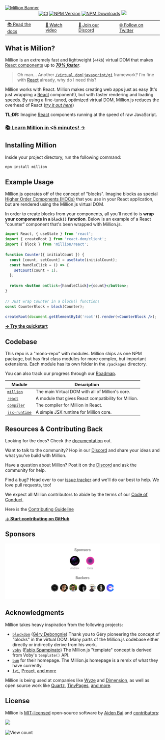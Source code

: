 <a href="https://millionjs.org">
  <img src="https://raw.githubusercontent.com/aidenybai/million/main/.github/assets/banner.png" alt="Million Banner" />
</a>

<div align="center">
  <a href="https://img.shields.io/github/actions/workflow/status/aidenybai/million/ci.yml?branch=main" target="_blank"><img src="https://img.shields.io/github/actions/workflow/status/aidenybai/million/ci.yml?branch=main&style=flat&colorA=000000&colorB=000000" alt="CI" /></a>
  <a href="https://www.npmjs.com/package/million" target="_blank"><img src="https://img.shields.io/npm/v/million?style=flat&colorA=000000&colorB=000000" alt="NPM Version" /></a>
    <a href="https://www.npmjs.com/package/million" target="_blank"><img src="https://img.shields.io/npm/dt/million.svg?style=flat&colorA=000000&colorB=000000" alt="NPM Downloads" /></a>
    <a href="https://www.npmjs.com/package/million" target="_blank">
  <a href="https://discord.gg/X9yFbcV2rF" target="_blank"><img src="https://img.shields.io/discord/938129049539186758?style=flat&colorA=000000&colorB=000000&label=discord&logo=discord&logoColor=ffffff" /></a>

<table>
    <tbody>
      <tr>
        <td>
          <a href="https://millionjs.org">📚 Read the docs</a>
        </td>
        <td>
          <a href="https://www.youtube.com/watch?v=KgnSM9NbV2s">🎦 Watch video</a>
        </td>
        <td>
          <a href="https://discord.gg/X9yFbcV2rF">💬 Join our Discord</a>
        </td>
        <td>
          <a href="https://twitter.com/milliondotjs">🌐 Follow on Twitter</a>
        </td>
      </tr>
    </tbody>
  </table>
</div>

## What is Million?

Million is an extremely fast and lightweight (`<4kb`) virtual DOM that makes [React components](https://reactjs.org) up to [_**70% faster**_](https://krausest.github.io/js-framework-benchmark/current.html).

> Oh man... Another [`/virtual dom|javascript/gi`](https://regexr.com/6mr5f) framework? I'm fine with [React](https://reactjs.org) already, why do I need this?

Million works with React. Million makes creating web apps just as easy (It's just wrapping a [React](https://reactjs.org) component!), but with faster rendering and loading speeds. By using a fine-tuned, optimized virtual DOM, Million.js reduces the overhead of React ([_try it out here_](https://demo.millionjs.org))

**TL;DR:** Imagine [React](https://reactjs.org/) components running at the speed of raw JavaScript.

### [**📚 Learn Million in <5 minutes! →**](https://millionjs.org/)

## Installing Million

Inside your project directory, run the following command:

```sh
npm install million
```

## Example Usage

Million.js operates off of the concept of "blocks". Imagine blocks as special [Higher Order Components (HOCs)](https://legacy.reactjs.org/docs/higher-order-components.html) that you use in your React application, but are rendered using the Million.js virtual DOM.

In order to create blocks from your components, all you'll need to is **wrap your components in a `block()` function**. Below is an example of a React "counter" component that's been wrapped with Million.js.

```jsx
import React, { useState } from 'react';
import { createRoot } from 'react-dom/client';
import { block } from 'million/react';

function Counter({ initialCount }) {
  const [count, setCount] = useState(initialCount);
  const handleClick = () => {
    setCount(count + 1);
  };

  return <button onClick={handleClick}>{count}</button>;
}

// Just wrap Counter in a block() function!
const CounterBlock = block(Counter);

createRoot(document.getElementById('root')).render(<CounterBlock />);
```

[**→ Try the quickstart**](https://millionjs.org/docs/quickstart)

## Codebase

This repo is a "mono-repo" with modules. Million ships as one NPM package, but has first class modules for more complex, but important extensions. Each module has its own folder in the `/packages` directory.

You can also track our progress through our [Roadmap](https://github.com/users/aidenybai/projects/5/views/1?layout=roadmap).

| Module                                                                              | Description                                          |
| ----------------------------------------------------------------------------------- | ---------------------------------------------------- |
| [`million`](https://github.com/aidenybai/million/tree/main/packages/million)         | The main Virtual DOM with all of Million's core.     |
| [`react`](https://github.com/aidenybai/million/tree/main/packages/react)             | A module that gives React compatibility for Million. |
| [`compiler`](https://github.com/aidenybai/million/tree/main/packages/compiler)       | The compiler for Million in React.                   |
| [`jsx-runtime`](https://github.com/aidenybai/million/tree/main/packages/jsx-runtime) | A simple JSX runtime for Million core.               |

## Resources & Contributing Back

Looking for the docs? Check the [documentation](https://millionjs.org) out.

Want to talk to the community? Hop in our [Discord](https://discord.gg/X9yFbcV2rF) and share your ideas and what you've build with Million.

Have a question about Million? Post it on the [Discord](https://discord.gg/X9yFbcV2rF) and ask the community for help.

Find a bug? Head over to our [issue tracker](https://github.com/aidenybai/million/issues) and we'll do our best to help. We love pull requests, too!

We expect all Million contributors to abide by the terms of our [Code of Conduct](https://github.com/aidenybai/million/blob/main/.github/CODE_OF_CONDUCT.md).

Here is the [Contributing Guideline]()

[**→ Start contributing on GitHub**](https://github.com/aidenybai/million/blob/main/.github/CONTRIBUTING.md)

## Sponsors

<p align="center">
  <a href="https://github.com/sponsors/aidenybai">
    <img src="https://raw.githubusercontent.com/aidenybai/aidenybai/master/sponsors.svg"/>
  </a>
</p>

## Acknowledgments

Million takes heavy inspiration from the following projects:

- [`blockdom`](https://github.com/ged-odoo/blockdom) ([Géry Debongnie](https://github.com/ged-odoo))
  Thank you to Géry pioneering the concept of "blocks" in the virtual DOM. Many parts of the Million.js codebase either directly or indirectly derive from his work.
- [`voby`](https://github.com/vobyjs/voby) ([Fabio Spampinato](https://github.com/fabiospampinato))
  The Million.js "template" concept is derived from Voby's `template()` API.
- [`bun`](https://bun.sh) for their homepage. The Million.js homepage is a remix of what they have currently.
- [`ivi`](https://github.com/localvoid/ivi), [Preact](https://github.com/preactjs/preact), [and more](https://krausest.github.io/js-framework-benchmark/2021/table_chrome_96.0.4664.45.html)

Million is being used at companies like [Wyze](https://wyze.com) and [Dimension](https://dimension.dev), as well as open source work like [Quartz](https://github.com/jackyzha0/quartz), [TinyPages](https://github.com/Borrus-sudo/tinypages), [and more](https://github.com/aidenybai/million/network/dependents).

## License

Million is [MIT-licensed](LICENSE) open-source software by [Aiden Bai](https://aidenybai.com) and [contributors](https://github.com/aidenybai/million/graphs/contributors):

<a href="https://github.com/aidenybai/million/graphs/contributors">
  <img src="https://contrib.rocks/image?repo=aidenybai/million" />
</a>

<br />

![View count](https://hits-app.vercel.app/hits?url=https://github.com/aidenybai/million&bgRight=000&bgLeft=000)
